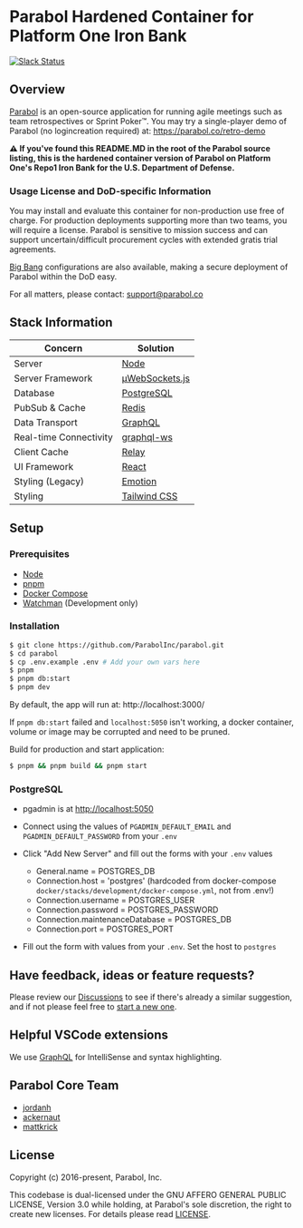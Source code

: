 # Parabol Hardened Container for Platform One Iron Bank

[![Slack Status](https://slackin.parabol.co/badge.svg)](https://slackin.parabol.co/)

## Overview

[Parabol](https://www.parabol.co) is an open-source application for running
agile meetings such as team retrospectives or Sprint Poker™. You may try
a single-player demo of Parabol (no logincreation required) at: https://parabol.co/retro-demo

**⚠️ If you've found this README.MD in the root of the Parabol source listing,
this is the hardened container version of Parabol on Platform One's Repo1 Iron Bank for
the U.S. Department of Defense.**

### Usage License and DoD-specific Information

You may install and evaluate this container for non-production use free of
charge. For production deployments supporting more than two teams, you will
require a license. Parabol is sensitive to mission success and can support
uncertain/difficult procurement cycles with extended gratis trial agreements.

[Big Bang](https://github.com/DoD-Platform-One/big-bang) configurations are also
available, making a secure deployment of Parabol within the DoD easy.

For all matters, please contact: support@parabol.co

## Stack Information

| Concern                | Solution                                                        |
| ---------------------- | --------------------------------------------------------------- |
| Server                 | [Node](https://nodejs.org/)                                     |
| Server Framework       | [μWebSockets.js](https://github.com/uNetworking/uWebSockets.js) |
| Database               | [PostgreSQL](https://www.postgresql.org/)                       |
| PubSub & Cache         | [Redis](https://redis.io)                                       |
| Data Transport         | [GraphQL](https://github.com/graphql/graphql-js)                |
| Real-time Connectivity | [graphql-ws](https://github.com/enisdenjo/graphql-ws)           |
| Client Cache           | [Relay](https://facebook.github.io/relay/)                      |
| UI Framework           | [React](https://facebook.github.io/react/)                      |
| Styling (Legacy)       | [Emotion](https://emotion.sh/)                                  |
| Styling                | [Tailwind CSS](https://tailwindcss.com/)                        |

## Setup

### Prerequisites

- [Node](https://nodejs.org/en/download/)
- [pnpm](https://pnpm.io/)
- [Docker Compose](https://docs.docker.com/compose/install/)
- [Watchman](https://facebook.github.io/watchman/docs/install.html) (Development only)

### Installation

```bash
$ git clone https://github.com/ParabolInc/parabol.git
$ cd parabol
$ cp .env.example .env # Add your own vars here
$ pnpm
$ pnpm db:start
$ pnpm dev
```

By default, the app will run at: http://localhost:3000/

If `pnpm db:start` failed and `localhost:5050` isn't working, a docker
container, volume or image may be corrupted and need to be pruned.

Build for production and start application:

```bash
$ pnpm && pnpm build && pnpm start
```

### PostgreSQL

- pgadmin is at [http://localhost:5050](http://localhost:5050)
- Connect using the values of `PGADMIN_DEFAULT_EMAIL` and `PGADMIN_DEFAULT_PASSWORD` from your `.env`
- Click "Add New Server" and fill out the forms with your `.env` values

  - General.name = POSTGRES_DB
  - Connection.host = 'postgres' (hardcoded from docker-compose `docker/stacks/development/docker-compose.yml`, not from .env!)
  - Connection.username = POSTGRES_USER
  - Connection.password = POSTGRES_PASSWORD
  - Connection.maintenanceDatabase = POSTGRES_DB
  - Connection.port = POSTGRES_PORT

- Fill out the form with values from your `.env`. Set the host to `postgres`

## Have feedback, ideas or feature requests?

Please review our [Discussions](https://github.com/ParabolInc/parabol/discussions) to see if there's already a similar suggestion, and if not please feel free to [start a new one](https://github.com/ParabolInc/parabol/discussions/new).

## Helpful VSCode extensions

We use [GraphQL](https://marketplace.visualstudio.com/items?itemName=GraphQL.vscode-graphql) for IntelliSense and syntax highlighting.

## Parabol Core Team

- [jordanh](https://github.com/jordanh)
- [ackernaut](https://github.com/ackernaut)
- [mattkrick](https://github.com/mattkrick)

## License

Copyright (c) 2016-present, Parabol, Inc.

This codebase is dual-licensed under the GNU AFFERO GENERAL PUBLIC LICENSE,
Version 3.0 while holding, at Parabol's sole discretion, the right to create
new licenses. For details please read [LICENSE](LICENSE).
